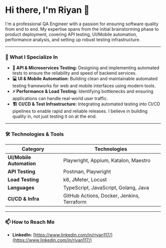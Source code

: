 # Hi there, I'm Riyan 👋

I'm a professional QA Engineer with a passion for ensuring software quality from end to end. My expertise spans from the initial brainstorming phase to product deployment, covering API testing, UI/Mobile automation, performance analysis, and setting up robust testing infrastructure.

---

### 🚀 What I Specialize In

*   **🧪 API & Microservices Testing:** Designing and implementing automated tests to ensure the reliability and speed of backend services.
*   **💻 UI & Mobile Automation:** Building clean and maintainable automated testing frameworks for web and mobile interfaces using modern tools.
*   **⚡ Performance & Load Testing:** Identifying bottlenecks and ensuring applications can handle real-world user traffic.
*   **🏗️ CI/CD & Test Infrastructure:** Integrating automated testing into CI/CD pipelines to enable rapid and reliable releases. I believe in building quality in, not just testing it on at the end.

---

### 🛠️ Technologies & Tools

| Category                 | Technologies                               |
| ------------------------ | ------------------------------------------ |
| **UI/Mobile Automation** | Playwright, Appium, Katalon, Maestro       |
| **API Testing**          | Postman, Playwright                        |
| **Load Testing**         | k6, JMeter, Locust                         |
| **Languages**            | TypeScript, JavaScript, Golang, Java       |
| **CI/CD & Infra**        | GitHub Actions, Docker, Jenkins, Terraform |

---

### 📫 How to Reach Me

*   **LinkedIn:** [https://www.linkedin.com/in/riyan117/](https://www.linkedin.com/in/riyan117/)